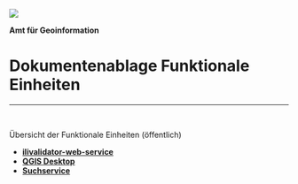 ![](https://github.com/sogis/dok/blob/dok/Logo.png)

**Amt für Geoinformation**
# Dokumentenablage Funktionale Einheiten

---

&nbsp;

Übersicht der Funktionale Einheiten (öffentlich)

* [**ilivalidator-web-service**](https://github.com/sogis/dok/dok_funktionale_einheiten/blob/dok_funktionale_einheiten/Documents/ilivalidator-web-service/ilivalidator-web-service.md)
* [**QGIS Desktop**](https://github.com/sogis/ok/dok_funktionale_einheiten/blob/dok_funktionale_einheiten/Documents/QGIS_Desktop/QGIS_Desktop.md)
* [**Suchservice**](https://github.com/sogis/ok/dok_funktionale_einheiten/blob/dok_funktionale_einheiten/Documents/Suchservice/Suchservice.md)

